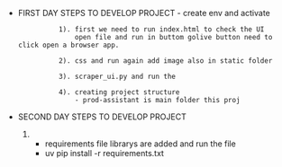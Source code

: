 - FIRST DAY STEPS TO DEVELOP PROJECT
                 - create env and activate 

                1). first we need to run index.html to check the UI
                    open file and run in buttom golive button need to click open a browser app.
                
                2). css and run again add image also in static folder 

                3). scraper_ui.py and run the 

                4). creating project structure 
                    - prod-assistant is main folder this proj

- SECOND DAY STEPS TO DEVELOP PROJECT

    1) - requirements file librarys are added and run the file 
       - uv pip install -r requirements.txt






    








